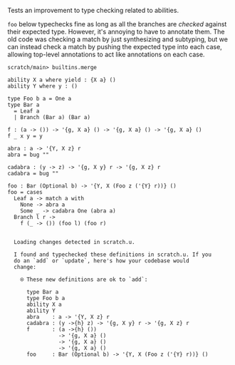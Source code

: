 Tests an improvement to type checking related to abilities.

`foo` below typechecks fine as long as all the branches are *checked*
against their expected type. However, it's annoying to have to
annotate them. The old code was checking a match by just synthesizing
and subtyping, but we can instead check a match by pushing the
expected type into each case, allowing top-level annotations to act
like annotations on each case.

``` ucm :hide
scratch/main> builtins.merge
```

``` unison
ability X a where yield : {X a} ()
ability Y where y : ()

type Foo b a = One a
type Bar a
  = Leaf a
  | Branch (Bar a) (Bar a)

f : (a -> ()) -> '{g, X a} () -> '{g, X a} () -> '{g, X a} ()
f _ x y = y

abra : a -> '{Y, X z} r
abra = bug ""

cadabra : (y -> z) -> '{g, X y} r -> '{g, X z} r
cadabra = bug ""

foo : Bar (Optional b) -> '{Y, X (Foo z ('{Y} r))} ()
foo = cases
  Leaf a -> match a with
    None -> abra a
    Some _ -> cadabra One (abra a)
  Branch l r ->
    f (_ -> ()) (foo l) (foo r)
```

``` ucm :added-by-ucm

  Loading changes detected in scratch.u.

  I found and typechecked these definitions in scratch.u. If you
  do an `add` or `update`, here's how your codebase would
  change:

    ⍟ These new definitions are ok to `add`:
    
      type Bar a
      type Foo b a
      ability X a
      ability Y
      abra    : a -> '{Y, X z} r
      cadabra : (y ->{h} z) -> '{g, X y} r -> '{g, X z} r
      f       : (a ->{h} ())
                -> '{g, X a} ()
                -> '{g, X a} ()
                -> '{g, X a} ()
      foo     : Bar (Optional b) -> '{Y, X (Foo z ('{Y} r))} ()
```
